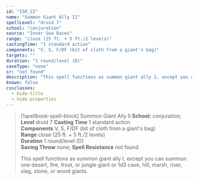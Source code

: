 ```yaml
---
id: "ISR_22"
name: "Summon Giant Ally II"
spellLevel: "druid 7"
school: "conjuration"
source: "Inner Sea Races"
range: "close (25 ft. + 5 ft./2 levels)"
castingTime: "1 standard action"
components: "V, S, F/DF (bit of cloth from a giant's bag)"
targets: ""
duration: "1 round/level (D)"
saveType: "none"
sr: "not found"
description: "This spell functions as summon giant ally I, except you can summon one desert, fire, frost, or jungle giant or 1d3 cave, hill, marsh, river, slag, stone, or wood giants."
known: false
cssclasses:
  - hide-title
  - hide-properties
---
```


> [!spellbook-spell-block] Summon Giant Ally II
> **School:** conjuration; **Level** druid 7
> **Casting Time** 1 standard action  
> **Components** V, S, F/DF (bit of cloth from a giant's bag)  
> **Range** close (25 ft. + 5 ft./2 levels)  
> **Duration** 1 round/level (D)  
> **Saving Throw** none; **Spell Resistance** not found
> 
> This spell functions as summon giant ally I, except you can summon one desert, fire, frost, or jungle giant or 1d3 cave, hill, marsh, river, slag, stone, or wood giants.